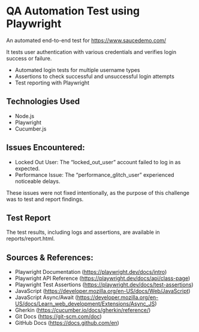 # QA Automation Test using Playwright
An automated end-to-end test for https://www.saucedemo.com/ 

It tests user authentication with various credentials and verifies login success or failure.


* Automated login tests for multiple username types
* Assertions to check successful and unsuccessful login attempts
* Test reporting with Playwright

## Technologies Used

* Node.js 
* Playwright 
* Cucumber.js

## Issues Encountered:

* Locked Out User: The “locked_out_user” account failed to log in as expected.
* Performance Issue: The “performance_glitch_user” experienced noticeable delays.

These issues were not fixed intentionally, as the purpose of this challenge was to test and report findings.

## Test Report

The test results, including logs and assertions, are available in reports/report.html.


## Sources & References:
* Playwright Documentation (https://playwright.dev/docs/intro)
* Playwright API Reference (https://playwright.dev/docs/api/class-page)
* Playwright Test Assertions (https://playwright.dev/docs/test-assertions)
* JavaScript (https://developer.mozilla.org/en-US/docs/Web/JavaScript)
* JavaScript Async/Await (https://developer.mozilla.org/en-US/docs/Learn_web_development/Extensions/Async_JS)
* Gherkin (https://cucumber.io/docs/gherkin/reference/)
* Git Docs (https://git-scm.com/doc)
* GitHub Docs (https://docs.github.com/en)

